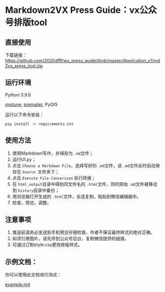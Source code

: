 # Markdown2VX Press Guide：vx公众号排版tool


## 直接使用

下载链接：https://github.com/2020dfff/wx_press_guide/blob/master/Application_v1/md2vx_press_tool.zip

## 运行环境

Python 3.9.6

[mistune](https://github.com/lepture/mistune),
[premailer](https://github.com/peterbe/premailer),
PyQt5

运行以下命令安装：

``pip install -r requirements.txt``

## 使用方法

1. 使用Markdown写作，并保存为 `.md`文件；
2. 运行UI.py；
3. 点击 `Choose a Markdown File`，选择写好的 `.md`文件，该 `.md`文件此时自动保存在 `Source `文件夹下；
4. 点击 `Execute File Conversion` 执行转换；
5. 在 `html_output`目录中得到同文件名的 `.html`文件，同时原始 `.md`文件被移动到 `history`目录中备份；
6. 用浏览器打开生成的 `.html`文件，全选复制，粘贴到微信编辑器中。
7. 检查，预览，调整。

## 注意事项

1. 推送前请务必发送到手机预览仔细检查，作者不保证最终样式的绝对正确。
2. 如须引用图片，请先传到公众号后台，复制微信提供的链接。
3. 可通过订制style.css更改排版样式。

## 示例文档：

你可以使用此文档进行测试：

[example.md](https://github.com/insula1701/maxpress/blob/master/temp/example.md)
